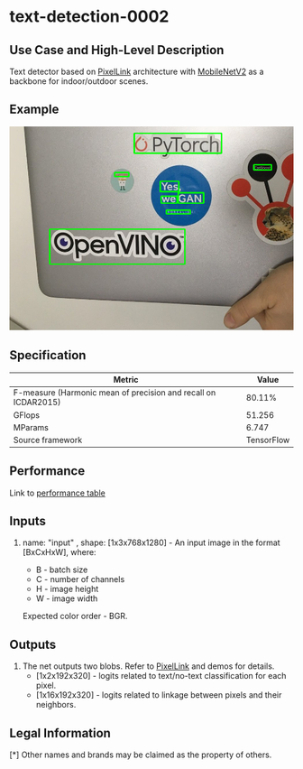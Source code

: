 # text-detection-0002

## Use Case and High-Level Description

Text detector based on [PixelLink](https://arxiv.org/pdf/1801.01315.pdf) architecture with [MobileNetV2](https://arxiv.org/pdf/1801.04381.pdf) as a backbone for indoor/outdoor scenes.

## Example

![](./text-detection-0002.png)

## Specification

| Metric                                                        | Value                   |
|---------------------------------------------------------------|-------------------------|
| F-measure (Harmonic mean of precision and recall on ICDAR2015)| 80.11%                  |
| GFlops                                                        | 51.256                  |
| MParams                                                       | 6.747                   |
| Source framework                                              | TensorFlow              |

## Performance
Link to [performance table](https://software.intel.com/en-us/openvino-toolkit/benchmarks)

## Inputs

1. name: "input" , shape: [1x3x768x1280] - An input image in the format [BxCxHxW],
   where:

    - B - batch size
    - C - number of channels
    - H - image height
    - W - image width

   Expected color order - BGR.

## Outputs

1. The net outputs two blobs. Refer to [PixelLink](https://arxiv.org/pdf/1801.01315.pdf) and demos for details.
    - [1x2x192x320] - logits related to text/no-text classification for each pixel.
    - [1x16x192x320] - logits related to linkage between pixels and their neighbors.

## Legal Information
[*] Other names and brands may be claimed as the property of others.
